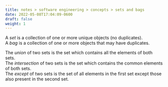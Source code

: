 ```yaml
---
title: notes > software engineering > concepts > sets and bags
date: 2022-05-08T17:04:09-0600
draft: false
weight: 1
---
```

A *set* is a collection of one or more unique objects (no duplicates).  
A *bag* is a collection of one or more objects that may have duplicates.  

The *union* of two sets is the set which contains all the elements of both sets.  
The *intersection* of two sets is the set which contains the common elements of both sets.  
The *except* of two sets is the set of all elements in the first set except those also present in the second set.  
